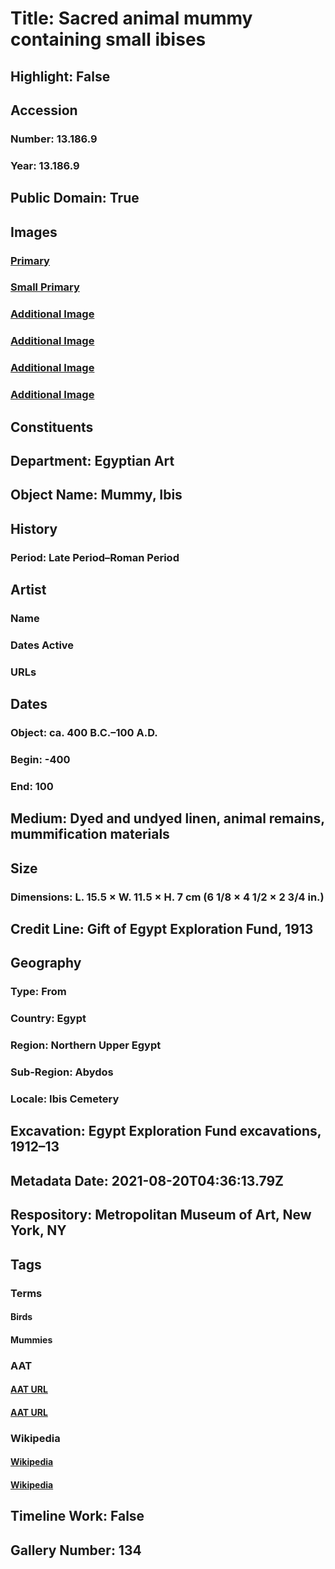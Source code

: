 # Title: Sacred animal mummy containing small ibises
## Highlight: False
## Accession
### Number: 13.186.9
### Year: 13.186.9
## Public Domain: True
## Images
### [Primary](https://images.metmuseum.org/CRDImages/eg/original/LC-13_186_9_EGDP023855.jpg)
### [Small Primary](https://images.metmuseum.org/CRDImages/eg/web-large/LC-13_186_9_EGDP023855.jpg)
### [Additional Image](https://images.metmuseum.org/CRDImages/eg/original/LC-13_186_9_EGDP023846.jpg)
### [Additional Image](https://images.metmuseum.org/CRDImages/eg/original/LC-13_186_9_EGDP023847.jpg)
### [Additional Image](https://images.metmuseum.org/CRDImages/eg/original/LC-13_186_9_EGDP023848.jpg)
### [Additional Image](https://images.metmuseum.org/CRDImages/eg/original/LC-13_186_9_EGDP023849.jpg)
## Constituents
## Department: Egyptian Art
## Object Name: Mummy, Ibis
## History
### Period: Late Period–Roman Period
## Artist
### Name
### Dates Active
### URLs
## Dates
### Object: ca. 400 B.C.–100 A.D.
### Begin: -400
### End: 100
## Medium: Dyed and undyed linen, animal remains, mummification materials
## Size
### Dimensions: L. 15.5 × W. 11.5 × H. 7 cm (6 1/8 × 4 1/2 × 2 3/4 in.)
## Credit Line: Gift of Egypt Exploration Fund, 1913
## Geography
### Type: From
### Country: Egypt
### Region: Northern Upper Egypt
### Sub-Region: Abydos
### Locale: Ibis Cemetery
## Excavation: Egypt Exploration Fund excavations, 1912–13
## Metadata Date: 2021-08-20T04:36:13.79Z
## Respository: Metropolitan Museum of Art, New York, NY
## Tags
### Terms
#### Birds
#### Mummies
### AAT
#### [AAT URL](http://vocab.getty.edu/page/aat/300266506)
#### [AAT URL](http://vocab.getty.edu/page/aat/300262951)
### Wikipedia
#### [Wikipedia]()
#### [Wikipedia]()
## Timeline Work: False
## Gallery Number: 134